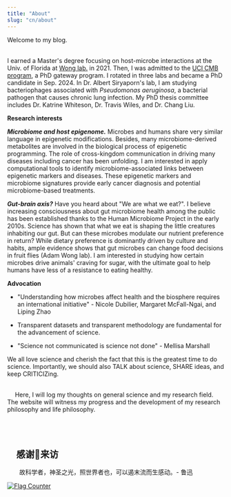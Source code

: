 ```yaml
---
title: "About"
slug: "cn/about"
---
```


Welcome to my blog. 

\
I earned a Master's degree focusing on host-microbe interactions at the Univ. of Florida at [Wong lab.](http://entnemdept.ufl.edu/people-directory/adam-cn-wong/) in 2021. Then, I was admitted to the [UCI CMB program](https://cmb.uci.edu/), a PhD gateway program. I rotated in three labs and became a PhD candidate in Sep. 2024. In Dr. Albert Siryaporn's lab, I am studying bacteriophages associated with *Pseudomonas aeruginosa*, a bacterial pathogen that causes chronic lung infection. My PhD thesis committee includes Dr. Katrine Whiteson, Dr. Travis Wiles, and Dr. Chang Liu. 


**Research interests**

***Microbiome and host epigenome.*** 
Microbes and humans share very similar language in epigenetic modifications. Besides, many microbiome-derived metabolites are involved in the biological process of epigenetic programming. The role of cross-kingdom communication in driving many diseases including cancer has been unfolding. I am interested in apply computational tools to identify microbiome-associated links between epigenetic markers and diseases. These epigenetic markers and microbiome signatures provide early cancer diagnosis and potential microbiome-based treatments. 

***Gut-brain axis?*** 
Have you heard about "We are what we eat?". I believe increasing consciousness about gut microbiome health among the public has been established thanks to the Human Microbiome Project in the early 2010s. Science has shown that what we eat is shaping the little creatures inhabiting our gut. But can these microbes modulate our nutrient preference in return? While dietary preference is dominantly driven by culture and habits, ample evidence shows that gut microbes can change food decisions in fruit flies (Adam Wong lab). I am interested in studying how certain microbes drive animals' craving for sugar, with the ultimate goal to help humans have less of a resistance to eating healthy. 

**Advocation**

-   "Understanding how microbes affect health and the biosphere requires
    an international initiative" - Nicole Dubilier, Margaret
    McFall-Ngai, and Liping Zhao
-   Transparent datasets and transparent methodology are fundamental for
    the advancement of science.

-   "Science not communicated is science not done" - Mellisa Marshall

We all love science and cherish the fact that this is the greatest time to do
science. Importantly, we should also TALK about science, SHARE ideas,
and keep CRITICIZing.

\
  Here, I will log my thoughts on general science and my research field. The website will witness my progress and the development of my research philosophy and life philosophy.

\
\
 感谢🙏来访
----------

&emsp;&emsp;故科学者，神圣之光，照世界者也，可以遏末流而生感动。- 鲁迅


[![Flag
Counter](https://s11.flagcounter.com/count2/OAsj/bg_FFFFFF/txt_000000/border_CCCCCC/columns_2/maxflags_10/viewers_0/labels_0/pageviews_0/flags_0/percent_0/)](http://s11.flagcounter.com/more/OAsj)
